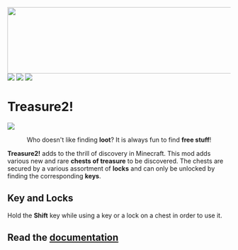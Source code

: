 <a href="https://discord.gg/CpWXamx"><img style="display: block; margin-left: auto; margin-right: auto;" src="https://www.bisecthosting.com/partners/custom-banners/c2ffda8c-27ac-48b0-9375-bbc58aa4a7df.png" alt="" width="900" height="150" /><img src="https://img.shields.io/discord/596352475204943873.svg?style=for-the-badge&amp;logo=discord" /></a>
[![](https://img.shields.io/discord/596352475204943873.svg?style=for-the-badge&logo=discord)](https://discord.gg/CpWXamx)
[![](http://cf.way2muchnoise.eu/treasure2.svg)](#)</br>

# Treasure2! 

![](./Treasure2-1.12.2/src/resources/treasure2-github-logo.png)


<p align="center">  
  Who doesn't like finding <b>loot</b>?  It is always fun to find <b>free stuff</b>!
</p>

<b>Treasure2!</b> adds to the thrill of discovery in Minecraft. This mod adds various new and rare <b>chests of treasure</b> to be discovered. The chests are secured by a various assortment of <b>locks</b> and can only be unlocked by finding the corresponding <b>keys</b>.

## Key and Locks
Hold the **Shift** key while using a key or a lock on a chest in order to use it.

## Read the [documentation](https://github.com/gottsch/gottsch-minecraft-Treasure/wiki)
